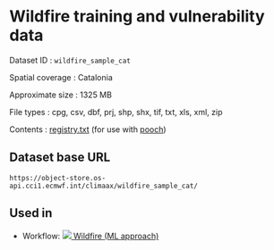 # Wildfire training and vulnerability data

Dataset ID
: `wildfire_sample_cat`

Spatial coverage
: Catalonia

Approximate size
: 1325 MB

File types
: cpg, csv, dbf, prj, shp, shx, tif, txt, xls, xml, zip

Contents
: [registry.txt](https://object-store.os-api.cci1.ecmwf.int/climaax/wildfire_sample_cat/metadata/registry.txt) (for use with [pooch](https://www.fatiando.org/pooch/latest/))


##  Dataset base URL

    https://object-store.os-api.cci1.ecmwf.int/climaax/wildfire_sample_cat/


## Used in

- Workflow: [<img src="../../images/icon_s/fire.png" class="hazard-icon"> Wildfire (ML approach)](../../notebooks/workflows/FIRE/01_wildfire_ML/Risk_workflow_description_FIRE_ML)
